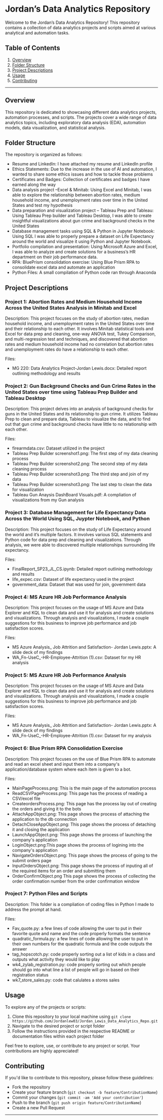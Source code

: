 # Jordan’s Data Analytics Repository

Welcome to the Jordan’s Data Analytics Repository! This repository contains a collection of data analytics projects and scripts aimed at various analytical and automation tasks.

## Table of Contents

1. [Overview](#overview)
2. [Folder Structure](#folder-structure)
3. [Project Descriptions](#project-descriptions)
4. [Usage](#usage)
5. [Contributing](#contributing)


---

## Overview

This repository is dedicated to showcasing different data analytics projects, automation processes, and scripts. The projects cover a wide range of data analytics topics, including exploratory data analysis (EDA), automation models, data visualization, and statistical analysis.

## Folder Structure

The repository is organized as follows:

- Resume and LinkedIn: I have attached my resume and LinkedIn profile
- Ethics Statements: Due to the increase in the use of AI and automation, I wanted to share some ethics issues and how to tackle those problems
- Certificates and Badges: Collection of certificates and badges I have earned along the way
- Data analysis project –Excel & Minitab: Using Excel and Minitab, I was able to explore the relationship between abortion rates, medium household income, and unemployment rates over time in the United States and test my hypothesis 
- Data preparation and visualization project – Tableau Prep and Tableau: Using Tableau Prep builder and Tableau Desktop, I was able to create insightful visualizations about gun crime and background checks in the United States
- Database management tasks using SQL & Python in Jupyter Notebook: Using SQL I was able to properly prepare a dataset on Life Expectancy around the world and visualize it using Python and Jupyter Notebook.
- Portfolio compilation and presentation: Using Microsoft Azure and Excel, I was able to analyze and create solutions for a business’s HR department on their job performance data.
- RPA: BluePrism consolidation exercise: Using Blue Prism RPA to consolidate excel data and automate an application 
- Python Files: A small compilation of Python code ran through Anaconda

## Project Descriptions

### Project 1: Abortion Rates and Medium Household Income Across the United States Analysis in Minitab and Excel

Description: This project focuses on the study of abortion rates, median household income, and unemployment rates in the United States over time and their relationship to each other. It involves Minitab statistical tools and Excel for data prep and cleaning, one-way ANOVA test, Tukey Comparison, and multi-regression test and techniques, and discovered that abortion rates and medium household income had no correlation but abortion rates and unemployment rates do have a relationship to each other.

Files:
- MG 220: Data Analytics Project-Jordan Lewis.docx: Detailed report outlining methodology and results


### Project 2: Gun Background Checks and Gun Crime Rates in the United States over time using Tableau Prep Builder and Tableau Desktop

Description: This project delves into an analysis of background checks for guns in the United States and its relationship to gun crime. It utilizes Tableau Prep to clean and prepare data, Tableau to visualize the data, and to find out that gun crime and background checks have little to no relationship with each other.

Files:
- firearmdata.csv: Dataset utilized in the project
- Tableau Prep Builder screenshot1.png: The first step of my data cleaning process
- Tableau Prep Builder screenshot2.png: The second step of my data cleaning process
- Tableau Prep Builder screenshot3.png: The third step and join of my data
- Tableau Prep Builder screenshot3.png: The last step to clean the data for visualization
- Tableau Gun Anaysis DashBoard Visuals.pdf: A compliation of visualizations from my Gun analysis




### Project 3: Database Management for Life Expectancy Data Across the World Using SQL, Juypter Notebook, and Python

Description: This project focuses on the study of Life Expectancy around the world and it’s multiple factors. It involves various SQL statements and Python code for data prep and cleaning and visualizations. Through analysis, we were able to  discovered multiple relationships surrounding life expectancy.

Files:
- FinalReport_SP23_JL_CS.ipynb: Detailed report outlining methodology and results
- life_expec.csv: Dataset of life expectancy used in the project
- government_data: Dataset that was used for join, government data




### Project 4: MS Azure HR Job Performance Analysis 

Description: This project focuses on the usage of MS Azure and Data Explorer and KQL to clean data and use it for analysis and create solutions and visualizations. Through analysis and visualizations, I made a couple suggestions for this business to improve job performance and job satisfaction scores.

Files:
- MS Azure Analysis_ Job Attrition and Satisfaction- Jordan Lewis.pptx: A slide deck of my findings
- WA_Fn-UseC_-HR-Employee-Attrition (1).csv: Dataset for my HR analysis


### Project 5: MS Azure HR Job Performance Analysis 

Description: This project focuses on the usage of MS Azure and Data Explorer and KQL to clean data and use it for analysis and create solutions and visualizations. Through analysis and visualizations, I made a couple suggestions for this business to improve job performance and job satisfaction scores.

Files:
- MS Azure Analysis_ Job Attrition and Satisfaction- Jordan Lewis.pptx: A slide deck of my findings
- WA_Fn-UseC_-HR-Employee-Attrition (1).csv: Dataset for my analysis

### Project 6: Blue Prism RPA Consolidation Exercise

Description: This project focuses on the use of Blue Prism RPA to automate and read an excel sheet and input them into a company's application/database system where each item is given to a bot. 

Files:
- MainPageProcess.png: This is the main page of the automation process
- ReadCSVPageProcess.png: This page has the process of reading a CSV/excel file
- CreateordersProcess.png: This page has the process lay out of creating the orders and giving it to the bots
- AttachAppObject.png: This page shows the process of attaching the application to the db connection
- DetachCloseAppObject.png: This page shows the process of detaching it and closing the application
- LaunchAppObject.png: This page shows the process of launching the company's application
- LoginObject.png:This page shows the process of logining into the company's application
- NavigateOrdersObject.png: This page shows the process of going to the submit orders page
- InputOrdersObject.png: This page shows the process of inputing all of the required items for an order and submitting them
- OrderConfirmObject.png This page shows the process of collecting the order confirmation number from the order confirmation window

### Project 7: Python Files and Scripts

Description: This folder is a compliation of coding files in Python I made to address the prompt at hand. 

Files: 
- Fav_quote.py: a few lines of code allowing the user to put in their favorite quote and name and the code properly formats the sentence
- quadratic_formula.py: a few lines of code allowing the user to put in their own numbers for the quadratic formula and the code outputs the answer
- tag_hopscotch.py: code properly sorting out a list of kids in a class and outputs what activity they would like to play
- wk4_zylab_registration.py: code properly sorting out which people should go into what line a list of people will go in based on their registration status
- wk7_store_sales.py: code that calulates a stores sales



## Usage

To explore any of the projects or scripts:

1. Clone this repository to your local machine using `git clone https://github.com/Jordanlew03/Jordan_Lewis_Data_Analytics_Repo.git`
2. Navigate to the desired project or script folder
3. Follow the instructions provided in the respective README or documentation files within each project folder

Feel free to explore, use, or contribute to any project or script. Your contributions are highly appreciated!

## Contributing

If you'd like to contribute to this repository, please follow these guidelines:
- Fork the repository
- Create your feature branch (`git checkout -b feature/ContributionName`)
- Commit your changes (`git commit -am 'Add your contribution'`)
- Push to the branch (`git push origin feature/ContributionName`)
- Create a new Pull Request



---
